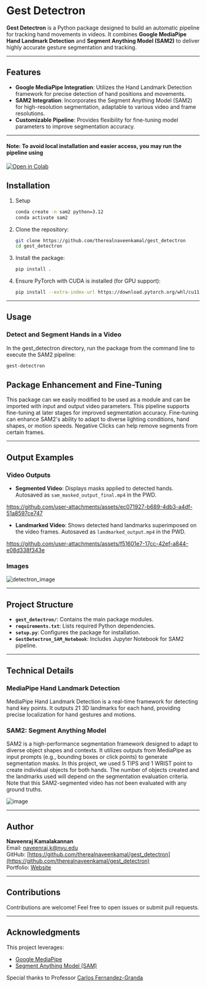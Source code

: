 # Gest Detectron

**Gest Detectron** is a Python package designed to build an automatic pipeline for tracking hand movements in videos. It combines  **Google MediaPipe Hand Landmark Detection** and **Segment Anything Model (SAM2)** to deliver highly accurate gesture segmentation and tracking.

---

## Features

- **Google MediaPipe Integration**: Utilizes the Hand Landmark Detection framework for precise detection of hand positions and movements.
- **SAM2 Integration**: Incorporates the Segment Anything Model (SAM2) for high-resolution segmentation, adaptable to various video and frame resolutions.
- **Customizable Pipeline**: Provides flexibility for fine-tuning model parameters to improve segmentation accuracy.

---

#### Note: To avoid local installation and easier access, you may run the pipeline using 
[![Open in Colab](https://colab.research.google.com/assets/colab-badge.svg)](https://colab.research.google.com/drive/1hQw75uHQ-DrgexBqsciD6JDDrk_TRz9K?usp=sharing)

## Installation
1. Setup
    ```bash
    conda create -n sam2 python=3.12
    conda activate sam2
    ```

2. Clone the repository:
    ```bash
    git clone https://github.com/therealnaveenkamal/gest_detectron
    cd gest_detectron
    ```

2. Install the package:
    ```bash
    pip install .
    ```

3. Ensure PyTorch with CUDA is installed (for GPU support):
    ```bash
    pip install --extra-index-url https://download.pytorch.org/whl/cu118 -r requirements.txt
    ```

---

## Usage

### Detect and Segment Hands in a Video

In the gest_detectron directory, run the package from the command line to execute the SAM2 pipeline:

```bash
gest-detectron
```

## Package Enhancement and Fine-Tuning

This package can we easily modified to be used as a module and can be imported with input and output video parameters.
This pipeline supports fine-tuning at later stages for improved segmentation accuracy. Fine-tuning can enhance SAM2's ability to adapt to diverse lighting conditions, hand shapes, or motion speeds. Negative Clicks can help remove segments from certain frames.

---

## Output Examples

### Video Outputs
- **Segmented Video**: Displays masks applied to detected hands. Autosaved as `sam_masked_output_final.mp4` in the PWD.
 




https://github.com/user-attachments/assets/ec071927-b689-4db3-a4df-51a8597ce747






- **Landmarked Video**: Shows detected hand landmarks superimposed on the video frames. Autosaved as `landmarked_output.mp4` in the PWD.




https://github.com/user-attachments/assets/f51601e7-17cc-42ef-a844-e08d338f343e





### Images

![detectron_image](https://github.com/user-attachments/assets/af764359-4519-4005-b77c-b51acfb056d3)

---

## Project Structure

- **`gest_detectron/`**: Contains the main package modules.
- **`requirements.txt`**: Lists required Python dependencies.
- **`setup.py`**: Configures the package for installation.
- **`GestDetectron_SAM_Notebook`**: Includes Jupyter Notebook for SAM2 pipeline.

---

## Technical Details

### MediaPipe Hand Landmark Detection
MediaPipe Hand Landmark Detection is a real-time framework for detecting hand key points. It outputs 21 3D landmarks for each hand, providing precise localization for hand gestures and motions.   

### SAM2: Segment Anything Model
SAM2 is a high-performance segmentation framework designed to adapt to diverse object shapes and contexts. It utilizes outputs from MediaPipe as input prompts (e.g., bounding boxes or click points) to generate segmentation masks. In this project, we used 5 TIPS and 1 WRIST point to create individual objects for both hands. The number of objects created and the landmarks used will depend on the segmentation evaluation criteria. Note that this SAM2-segmented video has not been evaluated with any ground truths.

![image](https://github.com/user-attachments/assets/144a15c7-863e-4986-9c62-7f41508c16fb)


---


## Author

**Naveenraj Kamalakannan**  
Email: [naveenraj.k@nyu.edu](mailto:naveenraj.k@nyu.edu)  
GitHub: [https://github.com/therealnaveenkamal/gest_detectron](https://github.com/therealnaveenkamal/gest_detectron)  
Portfolio: [Website](https://itsnav.com/)

---

## Contributions

Contributions are welcome! Feel free to open issues or submit pull requests.

---

## Acknowledgments

This project leverages:
- [Google MediaPipe](https://google.github.io/mediapipe/solutions/hands)
- [Segment Anything Model (SAM)](https://segment-anything.com/)

Special thanks to Professor [Carlos Fernandez-Granda](https://math.nyu.edu/~cfgranda/)
